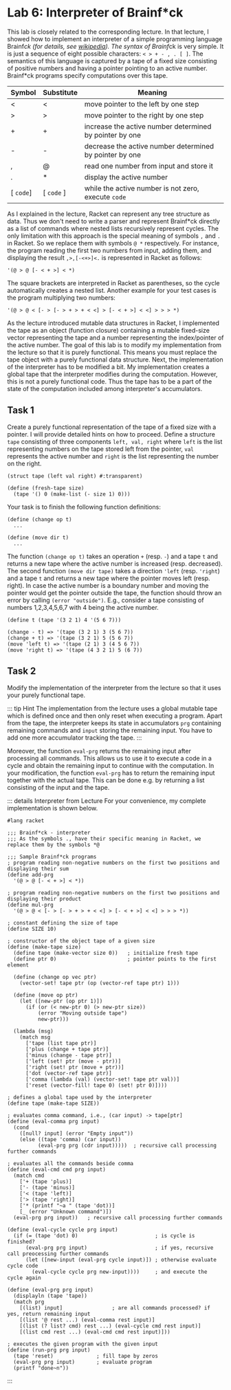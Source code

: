 <SolutionHider/>

# Lab 6: Interpreter of Brainf*ck

This lab is closely related to the corresponding lecture. In that lecture, I showed how to implement
an interpreter of a simple programming language Brainf*ck (for details, see
[wikipedia](https://en.wikipedia.org/wiki/Brainfuck)). The syntax of Brainf*ck is very simple. It is
just a sequence of eight possible characters: `< > + - , . [ ]`. The semantics of
this language is captured by a tape of a fixed size consisting of positive numbers and having a
pointer pointing to an active number. Brainf*ck programs specify computations over this tape.


| Symbol | Substitute | Meaning |
| ------ | ---------- | ------- |
| <      | <          | move pointer to the left by one step |
| >      | >          | move pointer to the right by one step |
| +      | +          | increase the active number determined by pointer by one |
| -      | -          | decrease the active number determined by pointer by one |
| ,      | @          | read one number from input and store it  |
| .      | *          | display the active number|
| [ `code`] | [ `code` ] | while the active number is not zero, execute `code` |

As I explained in the lecture, Racket can represent any tree structure as data. Thus we don't need
to write a parser and represent Brainf*ck directly as a list of commands where nested lists recursively represent cycles. The only limitation with this approach is the special meaning of symbols `,`
and `.`
in Racket. So we replace them with symbols `@ *`
respectively. For instance, the program reading the first two numbers from input, adding them, and displaying the result `,>,[-<+>]<.` is represented in Racket as follows:
```racket
'(@ > @ [- < + >] < *)
```
The square brackets are interpreted in Racket as parentheses, so the cycle automatically creates a nested list.
Another example for your test cases is the program multiplying two numbers:
```racket
'(@ > @ < [- > [- > + > + < <] > [- < + >] < <] > > > *)
```

As the lecture introduced mutable data structures in Racket, I implemented the tape as an object (function closure)
containing a mutable fixed-size vector representing the tape and a number representing the index/pointer of the active number.
The goal of this lab is to modify my implementation from the lecture so that it is purely functional.
This means you must replace the tape object with a purely functional data structure. Next, the implementation of the interpreter
has to be modified a bit. My implementation creates a global tape that the interpreter modifies during the computation.
However, this is not a purely functional code. Thus the tape has to be a part of the state of the computation included among interpreter's
accumulators.

## Task 1
Create a purely functional representation of the tape of a fixed size with a pointer. I will provide detailed hints on how to proceed.
Define a structure `tape` consisting of three components
`left, val, right`
where `left` is the list representing numbers on the tape stored left from the pointer,
`val`
represents the active number and `right` is the list representing the number on the right.

```racket
(struct tape (left val right) #:transparent)

(define (fresh-tape size)
  (tape '() 0 (make-list (- size 1) 0)))
```

Your task is to finish the following function definitions:

```racket
(define (change op t)
  ...

(define (move dir t)
  ...
```

The function `(change op t)`
takes an operation `+` (resp. `-`) and a tape `t` and returns a new tape where the active number is
increased (resp. decreased). The second function `(move dir tape)` takes a direction `'left` (resp.
`'right`) and a tape `t` and returns a new tape where the pointer moves left (resp. right). In case
the active number is a boundary number and moving the pointer would get the pointer outside the
tape, the function should throw an error by calling `(error "outside")`. E.g., consider a tape
consisting of numbers 1,2,3,4,5,6,7 with 4 being the active number.
```racket
(define t (tape '(3 2 1) 4 '(5 6 7)))

(change - t) => '(tape (3 2 1) 3 (5 6 7))
(change + t) => '(tape (3 2 1) 5 (5 6 7))
(move 'left t) => '(tape (2 1) 3 (4 5 6 7))
(move 'right t) => '(tape (4 3 2 1) 5 (6 7))
```

<!--
::: details Solution
```racket
(define (change op t)
  (tape (tape-left t)
        (op (tape-val t) 1)
        (tape-right t)))

(define (move dir t)
  (match (cons dir t)
    [(cons 'left (tape '() _ _)) (error "Outside tape")]
    [(cons 'right (tape _ _ '())) (error "Outside tape")]
    [(cons 'left (tape left val right)) 
     (tape (cdr left) (car left) (cons val right))]
    [(cons 'right (tape left val right))
     (tape (cons val left) (car right) (cdr right))]))
```
:::
-->

## Task 2
Modify the implementation of the interpreter from the lecture so that it uses your purely functional tape.

::: tip Hint
The implementation from the lecture uses a global mutable tape which is defined once and then only reset when executing a program.
Apart from the tape, the interpreter keeps its state in accumulators `prg`
containing remaining commands and `input` storing the remaining input. You have to add one more accumulator tracking the tape.
:::

Moreover, the function `eval-prg` returns the remaining input after processing all commands. This allows us to use it to execute a code in a cycle
and obtain the remaining input to continue with the computation. In your modification, the function `eval-prg` has to return the remaining input
together with the actual tape. This can be done e.g. by returning a list consisting of the input and the tape.

::: details Interpreter from Lecture
For your convenience, my complete implementation is shown below.
```racket
#lang racket

;;; Brainf*ck - interpreter
;;; As the symbols ., have their specific meaning in Racket, we replace them by the symbols *@

;;; Sample Brainf*ck programs
; program reading non-negative numbers on the first two positions and displaying their sum
(define add-prg
  '(@ > @ [- < + >] < *))

; program reading non-negative numbers on the first two positions and displaying their product
(define mul-prg
  '(@ > @ < [- > [- > + > + < <] > [- < + >] < <] > > > *))

; constant defining the size of tape
(define SIZE 10)

; constructor of the object tape of a given size
(define (make-tape size)
  (define tape (make-vector size 0))   ; initialize fresh tape
  (define ptr 0)                       ; pointer points to the first element

  (define (change op vec ptr)
    (vector-set! tape ptr (op (vector-ref tape ptr) 1)))

  (define (move op ptr)
    (let ([new-ptr (op ptr 1)])
      (if (or (< new-ptr 0) (> new-ptr size))
          (error "Moving outside tape")
          new-ptr)))

  (lambda (msg)
    (match msg
      ['tape (list tape ptr)]
      ['plus (change + tape ptr)]
      ['minus (change - tape ptr)]
      ['left (set! ptr (move - ptr))]
      ['right (set! ptr (move + ptr))]
      ['dot (vector-ref tape ptr)]
      ['comma (lambda (val) (vector-set! tape ptr val))]
      ['reset (vector-fill! tape 0) (set! ptr 0)])))

; defines a global tape used by the interpreter
(define tape (make-tape SIZE))

; evaluates comma command, i.e., (car input) -> tape[ptr]
(define (eval-comma prg input)
  (cond
    ([null? input] (error "Empty input"))
    (else ((tape 'comma) (car input))
          (eval-prg prg (cdr input)))))  ; recursive call processing further commands

; evaluates all the commands beside comma
(define (eval-cmd cmd prg input)
  (match cmd
    ['+ (tape 'plus)]
    ['- (tape 'minus)]
    ['< (tape 'left)]
    ['> (tape 'right)]
    ['* (printf "~a " (tape 'dot))]
    [_ (error "Unknown command")])
  (eval-prg prg input))   ; recursive call processing further commands

(define (eval-cycle cycle prg input)
  (if (= (tape 'dot) 0)                         ; is cycle is finished?
      (eval-prg prg input)                      ; if yes, recursive call preocessing further commands
      (let ([new-input (eval-prg cycle input)]) ; otherwise evaluate cycle code
        (eval-cycle cycle prg new-input))))     ; and execute the cycle again

(define (eval-prg prg input)
  (displayln (tape 'tape))
  (match prg
    [(list) input]                ; are all commands processed? if yes, return remaining input
    [(list '@ rest ...) (eval-comma rest input)]
    [(list (? list? cmd) rest ...) (eval-cycle cmd rest input)]
    [(list cmd rest ...) (eval-cmd cmd rest input)]))

; executes the given program with the given input
(define (run-prg prg input)
  (tape 'reset)              ; fill tape by zeros
  (eval-prg prg input)       ; evaluate program
  (printf "done~n"))
```
:::

<!--
/*
A solution to Task 2 can be found [[https://drive.google.com/file/d/1tPR3ZxEop3l7qmHoywekLTuc7KhwgS_x/view?usp=sharing|here]].
*/

-->

